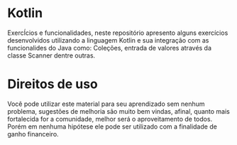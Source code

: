 # Kotlin
 ExercÍcios e funcionalidades, neste repositório apresento alguns exercícios desenvolvidos utilizando a linguagem Kotlin e 
 sua integração com as funcionalides do Java como: Coleções, entrada de valores através da classe Scanner dentre outras.
 
 # Direitos de uso
Você pode utilizar este material para seu aprendizado sem nenhum problema, sugestões de melhoria são muito bem vindas, 
afinal, quanto mais fortalecida for a comunidade, melhor será o aproveitamento de todos. Porém em nenhuma hipótese ele pode ser 
utilizado com a finalidade de ganho financeiro.
